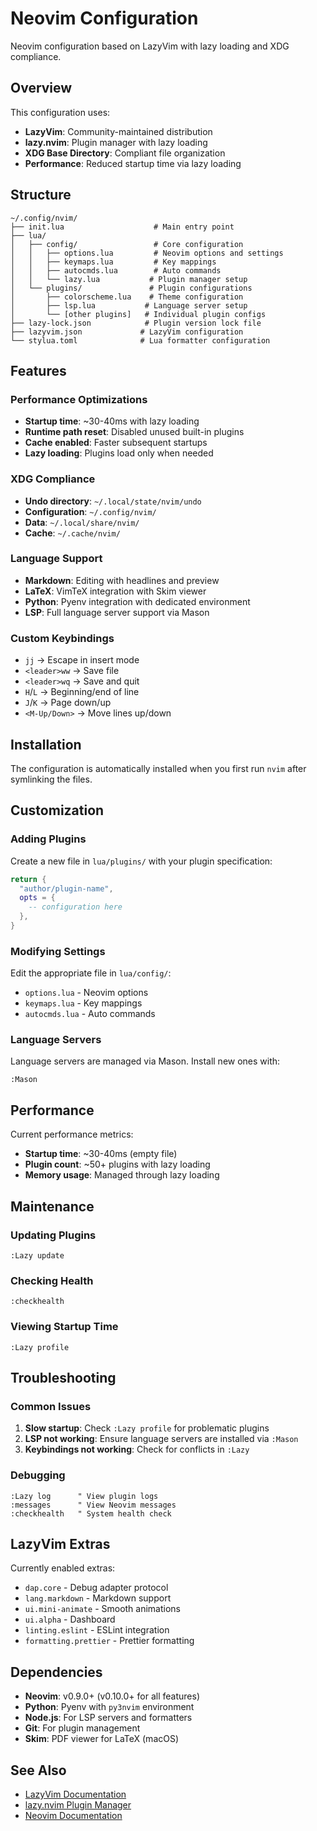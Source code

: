# Neovim Configuration

Neovim configuration based on LazyVim with lazy loading and XDG compliance.

## Overview

This configuration uses:
- **LazyVim**: Community-maintained distribution
- **lazy.nvim**: Plugin manager with lazy loading
- **XDG Base Directory**: Compliant file organization
- **Performance**: Reduced startup time via lazy loading

## Structure

```
~/.config/nvim/
├── init.lua                    # Main entry point
├── lua/
│   ├── config/                 # Core configuration
│   │   ├── options.lua         # Neovim options and settings
│   │   ├── keymaps.lua         # Key mappings
│   │   ├── autocmds.lua        # Auto commands
│   │   └── lazy.lua           # Plugin manager setup
│   └── plugins/               # Plugin configurations
│       ├── colorscheme.lua    # Theme configuration
│       ├── lsp.lua           # Language server setup
│       └── [other plugins]   # Individual plugin configs
├── lazy-lock.json            # Plugin version lock file
├── lazyvim.json             # LazyVim configuration
└── stylua.toml              # Lua formatter configuration
```

## Features

### Performance Optimizations
- **Startup time**: ~30-40ms with lazy loading
- **Runtime path reset**: Disabled unused built-in plugins
- **Cache enabled**: Faster subsequent startups
- **Lazy loading**: Plugins load only when needed

### XDG Compliance
- **Undo directory**: `~/.local/state/nvim/undo`
- **Configuration**: `~/.config/nvim/`
- **Data**: `~/.local/share/nvim/`
- **Cache**: `~/.cache/nvim/`

### Language Support
- **Markdown**: Editing with headlines and preview
- **LaTeX**: VimTeX integration with Skim viewer
- **Python**: Pyenv integration with dedicated environment
- **LSP**: Full language server support via Mason

### Custom Keybindings
- `jj` → Escape in insert mode
- `<leader>ww` → Save file
- `<leader>wq` → Save and quit
- `H`/`L` → Beginning/end of line
- `J`/`K` → Page down/up
- `<M-Up/Down>` → Move lines up/down

## Installation

The configuration is automatically installed when you first run `nvim` after symlinking the files.

## Customization

### Adding Plugins
Create a new file in `lua/plugins/` with your plugin specification:

```lua
return {
  "author/plugin-name",
  opts = {
    -- configuration here
  },
}
```

### Modifying Settings
Edit the appropriate file in `lua/config/`:
- `options.lua` - Neovim options
- `keymaps.lua` - Key mappings
- `autocmds.lua` - Auto commands

### Language Servers
Language servers are managed via Mason. Install new ones with:
```
:Mason
```

## Performance

Current performance metrics:
- **Startup time**: ~30-40ms (empty file)
- **Plugin count**: ~50+ plugins with lazy loading
- **Memory usage**: Managed through lazy loading

## Maintenance

### Updating Plugins
```vim
:Lazy update
```

### Checking Health
```vim
:checkhealth
```

### Viewing Startup Time
```vim
:Lazy profile
```

## Troubleshooting

### Common Issues

1. **Slow startup**: Check `:Lazy profile` for problematic plugins
2. **LSP not working**: Ensure language servers are installed via `:Mason`
3. **Keybindings not working**: Check for conflicts in `:Lazy`

### Debugging
```vim
:Lazy log      " View plugin logs
:messages      " View Neovim messages
:checkhealth   " System health check
```

## LazyVim Extras

Currently enabled extras:
- `dap.core` - Debug adapter protocol
- `lang.markdown` - Markdown support
- `ui.mini-animate` - Smooth animations
- `ui.alpha` - Dashboard
- `linting.eslint` - ESLint integration
- `formatting.prettier` - Prettier formatting

## Dependencies

- **Neovim**: v0.9.0+ (v0.10.0+ for all features)
- **Python**: Pyenv with `py3nvim` environment
- **Node.js**: For LSP servers and formatters
- **Git**: For plugin management
- **Skim**: PDF viewer for LaTeX (macOS)

## See Also

- [LazyVim Documentation](https://lazyvim.org/)
- [lazy.nvim Plugin Manager](https://github.com/folke/lazy.nvim)
- [Neovim Documentation](https://neovim.io/doc/)